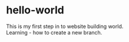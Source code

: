 # hello-world
This is my first step in to website building world.<br>
Learning - how to create a new branch.
